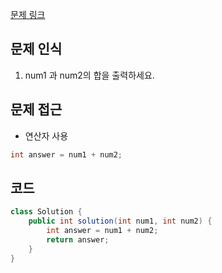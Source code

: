[문제 링크](https://school.programmers.co.kr/learn/courses/30/lessons/120802)

## 문제 인식

1. num1 과 num2의 합을 출력하세요.

## 문제 접근 

- 연산자 사용

```java
int answer = num1 + num2;
```

## 코드

```java
class Solution {
    public int solution(int num1, int num2) {
        int answer = num1 + num2;
        return answer;
    }
}
```